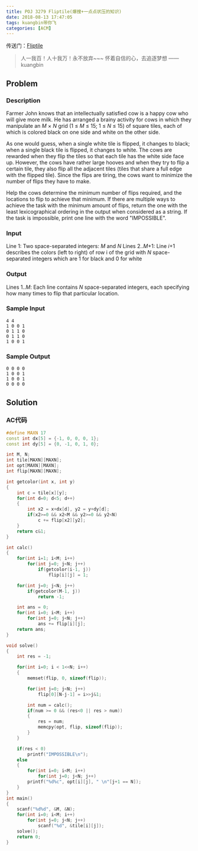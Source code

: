 ```yaml
---
title: POJ 3279 Fliptile(爆搜+一点点状压的知识)
date: 2018-08-13 17:47:05
tags: kuangbin带你飞
categories: [ACM]
---
```


传送门：[Fliptile](http://poj.org/problem?id=3279)

<blockquote class="blockquote-center">人一我百！人十我万！永不放弃~~~ 怀着自信的心，去追逐梦想 ——kuangbin </blockquote>

## Problem

### Description

Farmer John knows that an intellectually satisfied cow is a happy cow who will give more milk. He has arranged a brainy activity for cows in which they manipulate an *M* × *N* grid (1 ≤ *M* ≤ 15; 1 ≤ *N* ≤ 15) of square tiles, each of which is colored black on one side and white on the other side.<!--more-->

As one would guess, when a single white tile is flipped, it changes to black; when a single black tile is flipped, it changes to white. The cows are rewarded when they flip the tiles so that each tile has the white side face up. However, the cows have rather large hooves and when they try to flip a certain tile, they also flip all the adjacent tiles (tiles that share a full edge with the flipped tile). Since the flips are tiring, the cows want to minimize the number of flips they have to make.

Help the cows determine the minimum number of flips required, and the locations to flip to achieve that minimum. If there are multiple ways to achieve the task with the minimum amount of flips, return the one with the least lexicographical ordering in the output when considered as a string. If the task is impossible, print one line with the word "IMPOSSIBLE".

### Input

Line 1: Two space-separated integers: *M* and *N* 
Lines 2..*M*+1: Line *i*+1 describes the colors (left to right) of row i of the grid with *N* space-separated integers which are 1 for black and 0 for white

### Output

Lines 1..*M*: Each line contains *N* space-separated integers, each specifying how many times to flip that particular location.

### Sample Input

```
4 4
1 0 0 1
0 1 1 0
0 1 1 0
1 0 0 1
```

### Sample Output

```
0 0 0 0
1 0 0 1
1 0 0 1
0 0 0 0
```

## Solution

### AC代码

```c++
#define MAXN 17
const int dx[5] = {-1, 0, 0, 0, 1};
const int dy[5] = {0, -1, 0, 1, 0};

int M, N;
int tile[MAXN][MAXN];
int opt[MAXN][MAXN];
int flip[MAXN][MAXN];

int getcolor(int x, int y)
{
    int c = tile[x][y];
    for(int d=0; d<5; d++)
    {
        int x2 = x+dx[d], y2 = y+dy[d];
        if(x2>=0 && x2<M && y2>=0 && y2<N)
            c += flip[x2][y2];
    }
    return c&1;
}

int calc()
{
    for(int i=1; i<M; i++)
        for(int j=0; j<N; j++)
            if(getcolor(i-1, j))
                flip[i][j] = 1;

    for(int j=0; j<N; j++)
        if(getcolor(M-1, j))
            return -1;

    int ans = 0;
    for(int i=0; i<M; i++)
        for(int j=0; j<N; j++)
            ans += flip[i][j];
    return ans;
}

void solve()
{
    int res = -1;

    for(int i=0; i < 1<<N; i++)
    {
        memset(flip, 0, sizeof(flip));

        for(int j=0; j<N; j++)
            flip[0][N-j-1] = i>>j&1;

        int num = calc();
        if(num >= 0 && (res<0 || res > num))
        {
            res = num;
            memcpy(opt, flip, sizeof(flip));
        }
    }

    if(res < 0)
        printf("IMPOSSIBLE\n");
    else
    {
        for(int i=0; i<M; i++)
            for(int j=0; j<N; j++)
        printf("%d%c", opt[i][j], " \n"[j+1 == N]);
    }
}
int main()
{
    scanf("%d%d", &M, &N);
    for(int i=0; i<M; i++)
        for(int j=0; j<N; j++)
            scanf("%d", &tile[i][j]);
    solve();
    return 0;
}
```

